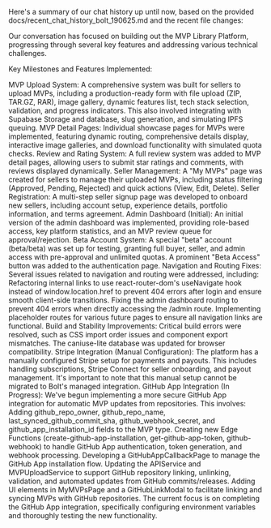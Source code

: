 Here's a summary of our chat history up until now, based on the provided docs/recent_chat_history_bolt_190625.md and the recent file changes:

Our conversation has focused on building out the MVP Library Platform, progressing through several key features and addressing various technical challenges.

Key Milestones and Features Implemented:

MVP Upload System: A comprehensive system was built for sellers to upload MVPs, including a production-ready form with file upload (ZIP, TAR.GZ, RAR), image gallery, dynamic features list, tech stack selection, validation, and progress indicators. This also involved integrating with Supabase Storage and database, slug generation, and simulating IPFS queuing.
MVP Detail Pages: Individual showcase pages for MVPs were implemented, featuring dynamic routing, comprehensive details display, interactive image galleries, and download functionality with simulated quota checks.
Review and Rating System: A full review system was added to MVP detail pages, allowing users to submit star ratings and comments, with reviews displayed dynamically.
Seller Management: A "My MVPs" page was created for sellers to manage their uploaded MVPs, including status filtering (Approved, Pending, Rejected) and quick actions (View, Edit, Delete).
Seller Registration: A multi-step seller signup page was developed to onboard new sellers, including account setup, experience details, portfolio information, and terms agreement.
Admin Dashboard (Initial): An initial version of the admin dashboard was implemented, providing role-based access, key platform statistics, and an MVP review queue for approval/rejection.
Beta Account System: A special "beta" account (beta/beta) was set up for testing, granting full buyer, seller, and admin access with pre-approval and unlimited quotas. A prominent "Beta Access" button was added to the authentication page.
Navigation and Routing Fixes: Several issues related to navigation and routing were addressed, including:
Refactoring internal links to use react-router-dom's useNavigate hook instead of window.location.href to prevent 404 errors after login and ensure smooth client-side transitions.
Fixing the admin dashboard routing to prevent 404 errors when directly accessing the /admin route.
Implementing placeholder routes for various future pages to ensure all navigation links are functional.
Build and Stability Improvements: Critical build errors were resolved, such as CSS import order issues and component export mismatches. The caniuse-lite database was updated for browser compatibility.
Stripe Integration (Manual Configuration): The platform has a manually configured Stripe setup for payments and payouts. This includes handling subscriptions, Stripe Connect for seller onboarding, and payout management. It's important to note that this manual setup cannot be migrated to Bolt's managed integration.
GitHub App Integration (In Progress): We've begun implementing a more secure GitHub App integration for automatic MVP updates from repositories. This involves:
Adding github_repo_owner, github_repo_name, last_synced_github_commit_sha, github_webhook_secret, and github_app_installation_id fields to the MVP type.
Creating new Edge Functions (create-github-app-installation, get-github-app-token, github-webhook) to handle GitHub App authentication, token generation, and webhook processing.
Developing a GitHubAppCallbackPage to manage the GitHub App installation flow.
Updating the APIService and MVPUploadService to support GitHub repository linking, unlinking, validation, and automated updates from GitHub commits/releases.
Adding UI elements in MyMVPsPage and a GitHubLinkModal to facilitate linking and syncing MVPs with GitHub repositories.
The current focus is on completing the GitHub App integration, specifically configuring environment variables and thoroughly testing the new functionality.